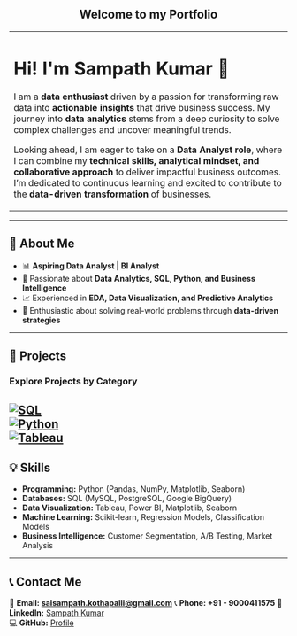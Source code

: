 <div align="center">
  <h2>Welcome to my Portfolio</h2>
</div>

<table>
  <tr>
    <td width="100%">
      <h1>Hi! I'm Sampath Kumar 👋</h1>
      <p>
        I am a <strong>data enthusiast</strong> driven by a passion for transforming raw data into <strong>actionable insights</strong> 
        that drive business success. My journey into <strong>data analytics</strong> stems from a deep curiosity to solve 
        complex challenges and uncover meaningful trends.
      </p>
      <p>
        Looking ahead, I am eager to take on a <strong>Data Analyst role</strong>, where I can combine my 
        <strong>technical skills, analytical mindset, and collaborative approach</strong> to deliver impactful 
        business outcomes. I’m dedicated to continuous learning and excited to contribute to the 
        <strong>data-driven transformation</strong> of businesses.
      </p>
    </td>
  </tr>
</table>

---

## 🔹 **About Me**
- 📊 **Aspiring Data Analyst | BI Analyst**
- 🚀 Passionate about **Data Analytics, SQL, Python, and Business Intelligence**
- 📈 Experienced in **EDA, Data Visualization, and Predictive Analytics**
- 🌟 Enthusiastic about solving real-world problems through **data-driven strategies**
---

## 📌 **Projects**
### **Explore Projects by Category**
[![SQL](https://img.shields.io/badge/SQL-blue)](https://github.com/sampath-kothapalli/Portfolio?tab=readme-ov-file#sql)  
[![Python](https://img.shields.io/badge/Python-green)](https://github.com/sampath-kothapalli/Portfolio?tab=readme-ov-file#python)  
[![Tableau](https://img.shields.io/badge/Tableau-orange)](https://github.com/sampath-kothapalli/Portfolio?tab=readme-ov-file#tableau)  
---

## 💡 **Skills**
- **Programming:** Python (Pandas, NumPy, Matplotlib, Seaborn)
- **Databases:** SQL (MySQL, PostgreSQL, Google BigQuery)
- **Data Visualization:** Tableau, Power BI, Matplotlib, Seaborn
- **Machine Learning:** Scikit-learn, Regression Models, Classification Models
- **Business Intelligence:** Customer Segmentation, A/B Testing, Market Analysis
---

<!-- ## 🎓 **Education**
📖 **Degree:** [Your Degree]  
🏛️ **Institution:** [Your Institution]  
📆 **Graduation Year:** [Year]  
---
 -->
## 📞 **Contact Me**
📩 **Email: saisampath.kothapalli@gmail.com** 
📞 **Phone: +91 - 9000411575**
🔗 **LinkedIn:** [Sampath Kumar](https://www.linkedin.com/in/sampath-kumar-bb519b160/)  
💻 **GitHub:** [Profile](https://github.com/sampath-kothapalli)  
